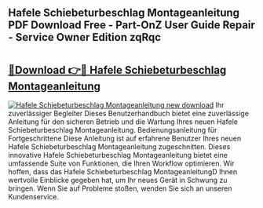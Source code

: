 ## Hafele Schiebeturbeschlag Montageanleitung PDF Download Free - Part-OnZ User Guide Repair - Service Owner Edition zqRqc

# <h2><a href="http://df6yer.blite.top/?on=Hafele+Schiebeturbeschlag+Montageanleitung">🔗Download 👉🔴 Hafele Schiebeturbeschlag Montageanleitung</a></h2>

[![Hafele Schiebeturbeschlag Montageanleitung new download](https://i.imgur.com/lujVjoI.png)](http://df6yer.blite.top/?on=Hafele+Schiebeturbeschlag+Montageanleitung)
Ihr zuverlässiger Begleiter Dieses Benutzerhandbuch bietet eine zuverlässige Anleitung für den sicheren Betrieb und die Wartung Ihres neuen Hafele Schiebeturbeschlag Montageanleitung. Bedienungsanleitung für Fortgeschrittene Diese Anleitung ist auf erfahrene Benutzer Ihres neuen Hafele Schiebeturbeschlag Montageanleitung zugeschnitten. Dieses innovative Hafele Schiebeturbeschlag Montageanleitung bietet eine umfassende Suite von Funktionen, die Ihren Workflow optimieren. Wir hoffen, dass das Hafele Schiebeturbeschlag MontageanleitungD Ihnen wertvolle Einblicke gegeben hat, um Ihr neues Gerät in Schwung zu bringen. Wenn Sie auf Probleme stoßen, wenden Sie sich an unseren Kundenservice.
